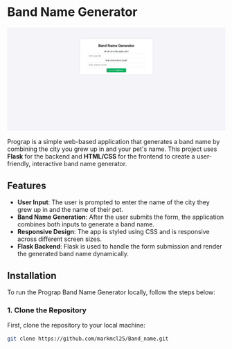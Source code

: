 # Band Name Generator
![Band Name Generator](/assets/images/band_name.jpg)


Prograp is a simple web-based application that generates a band name by combining the city you grew up in and your pet's name. This project uses **Flask** for the backend and **HTML/CSS** for the frontend to create a user-friendly, interactive band name generator.

## Features

- **User Input**: The user is prompted to enter the name of the city they grew up in and the name of their pet.
- **Band Name Generation**: After the user submits the form, the application combines both inputs to generate a band name.
- **Responsive Design**: The app is styled using CSS and is responsive across different screen sizes.
- **Flask Backend**: Flask is used to handle the form submission and render the generated band name dynamically.

## Installation

To run the Prograp Band Name Generator locally, follow the steps below:

### 1. Clone the Repository

First, clone the repository to your local machine:

```bash
git clone https://github.com/markmcl25/Band_name.git
